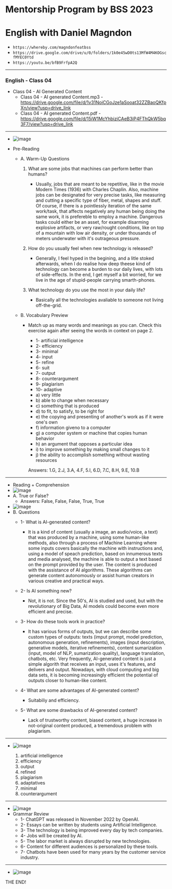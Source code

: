 # Mentorship Program by BSS 2023
# English with Daniel Magndon

- ``` https://whereby.com/magndonfeatbss ``` 
- ``` https://drive.google.com/drive/u/0/folders/1k0e45wD0ts13MfW4M4KOGscfMYEC0Ytd ```
- ``` https://youtu.be/bfB9FrfpA2Q ```

___

### English - Class 04

- Class 04 - AI Generated Content
  - Class 04 - AI generated Content.mp3 - https://drive.google.com/file/d/1v31NoiCGoJze1aSooat32ZZBaoQKfpXn/view?usp=drive_link
  - Class 04 - AI generated Content.pdf - https://drive.google.com/file/d/15iW1McYhbiziCAeB3iP4FThQkW5bq3F7/view?usp=drive_link

___

- ![image](https://github.com/danielmassita/2023-Mentoria-BSS/assets/111195175/43a5731e-79d5-4490-aca4-de5cef6a5233)

- Pre-Reading
  - A. Warm-Up Questions 
    1. What are some jobs that machines can perform better than humans?
       - Usually, jobs that are meant to be repetitive, like in the movie Modern Times (1936) with Charles Chaplin. Also, machine jobs can be designated for very precise tasks, like measuring and cutting a specific type of fiber, metal, shapes and stuff. Of course, if there is a pointlessly iteration of the same work/task, that affects negatively any human being doing the same work, it is prefereble to employ a machine. Dangerous tasks could either be an asset, for example disarming explosive artifacts, or very raw/rought conditions, like on top of a mountain with low air density, or under thousands of meters underwater with it's outrageous pressure.
               
    3. How do you usually feel when new technology is released?
       - Generally, I feel hyped in the begining, and a litle stoked afterwards, when I do realise how deep theese kind of technology can become a burden to our daily lives, with lots of side-effects. In the end, I get myself a bit worried, for we live in the age of stupid-people carrying smarth-phones.
 
    4. What technology do you use the most in your daily life?
       - Basically all the technologies avaliable to someone not living off-the-grid. 

  - B. Vocabulary Preview
    - Match up as many words and meanings as you can. Check this exercise again after seeing the words in context on page 2.
      - 1- artificial intelligence
      - 2- efficiency
      - 3- minimal
      - 4- input
      - 5- refine
      - 6- suit
      - 7- output
      - 8- counterargument
      - 9- plagiarism
      - 10- adaptive
      - a) very little
      - b) able to change when necessary
      - c) something that is produced
      - d) to fit, to satisfy, to be right for
      - e) the copying and presenting of another's work as if it were one's own
      - f) information giveno to a computer
      - g) a computer system or machine that copies human behavior
      - h) an argument that opposes a particular idea
      - i) to improve something by making small changes to it
      - j) the ability to accomplish something without wasting resources

      Answers: 1.G, 2.J, 3.A, 4.F, 5.I, 6.D, 7.C, 8.H, 9.E, 10.B

___

- Reading + Comprehension
- ![image](https://github.com/danielmassita/2023-Mentoria-BSS/assets/111195175/7218bd89-0084-4423-b3ed-5f5e02f61bd4)
- A. True or False?
  - Answers: False, False, False, True, True
- ![image](https://github.com/danielmassita/2023-Mentoria-BSS/assets/111195175/38c2e75e-d77e-481e-8586-1ea28f02a9a8)
- B. Questions
  - 1- What is AI-generated content?
    - It is a kind of content (usually a image, an audio/voice, a text) that was produced by a machine, using some human-like methods, also through a process of Machine Learning where some inputs covers basically the machine with instructions and, using a model of speach prediction, based on innumerous texts and media analysed, the machine is able to output a text based on the prompt provided by the user. The content is produced with the assistance of AI algorithms. These algorithms can generate content autonomously or assist human creators in various creative and practical ways.   

  - 2- Is AI something new?
    - Not, it is not. Since the 50's, AI is studied and used, but with the revolutionary of Big Data, AI models could become even more efficient and precise.  

  - 3- How do these tools work in practice?
    - It has various forms of outputs, but we can describe some custom types of outputs: texts (imput prompt, model prediction, autonomous generation, refinements), images (input description, generative models, iterative refinements), content sumarization (input, model of NLP, sumarization quality), language translation, chatbots, etc. Very frequently, AI-generated content is just a simple algorith that receives an input, uses it's features, and delivers and output. Nowadays, with cloud computing and big data sets, it is becoming increasingly efficient the potential of outputs closer to human-like content. 

  - 4- What are some advantages of AI-generated content?
    - Suitabiliy and efficiency. 

  - 5- What are some drawbacks of AI-generated content?
    - Lack of trustworthy content, biased content, a huge increase in not-original content produced, a tremendous problem with plagiarism.

___

- ![image](https://github.com/danielmassita/2023-Mentoria-BSS/assets/111195175/08312e8c-a2fb-4333-8961-f159ef9f3f0c)

  1. artificial intelligence
  2. efficiency
  3. output
  4. refined
  5. plagiarism
  6. adaptatives
  7. minimal
  8. counterargument

___

- ![image](https://github.com/danielmassita/2023-Mentoria-BSS/assets/111195175/f0595ada-24c8-43d5-a08e-8c74c0b60c62)
- Grammar Review
  - 1- ChatGPT was released in November 2022 by OpenAI.
  - 2- Essays can be written by students using Artificial Intelligence.
  - 3- The technology is being improved every day by tech companies.
  - 4- Jobs will be created by AI.
  - 5- The labor market is always disrupted by new technologies.
  - 6- Content for different audiences is personalized by these tools.
  - 7- Chatbots have been used for many years by the customer service industry.

___

- ![image](https://github.com/danielmassita/2023-Mentoria-BSS/assets/111195175/40b55934-9802-433b-9acc-008b9f8a14d5)

THE END! 
